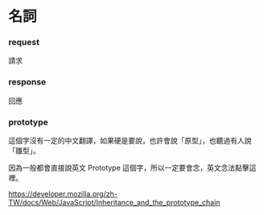 # 名詞

### request  

請求

### response 

回應

### prototype 

這個字沒有一定的中文翻譯，如果硬是要說，也許會說「原型」，也聽過有人說「雛型」。

因為一般都會直接說英文 Prototype 這個字，所以一定要會念，英文念法點擊這裡。

https://developer.mozilla.org/zh-TW/docs/Web/JavaScript/Inheritance_and_the_prototype_chain

